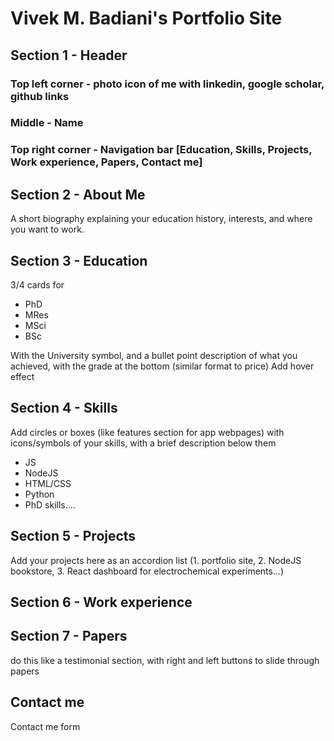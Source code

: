 # Vivek M. Badiani's Portfolio Site

## Section 1 - Header

### Top left corner - photo icon of me with linkedin, google scholar, github links

### Middle - Name

### Top right corner - Navigation bar [Education, Skills, Projects, Work experience, Papers, Contact me]

## Section 2 - About Me

A short biography explaining your education history, interests, and where you want to work.

## Section 3 - Education

3/4 cards for

- PhD
- MRes
- MSci
- BSc

With the University symbol, and a bullet point description of what you achieved, with the grade at the bottom (similar format to price)
Add hover effect

## Section 4 - Skills

Add circles or boxes (like features section for app webpages) with icons/symbols of your skills, with a brief description below them

- JS
- NodeJS
- HTML/CSS
- Python
- PhD skills....

## Section 5 - Projects

Add your projects here as an accordion list (1. portfolio site, 2. NodeJS bookstore, 3. React dashboard for electrochemical experiments...)

## Section 6 - Work experience

## Section 7 - Papers

do this like a testimonial section, with right and left buttons to slide through papers

## Contact me

Contact me form

